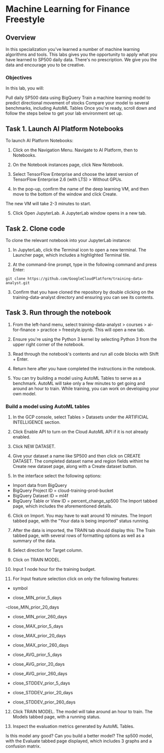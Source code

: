 # Machine Learning for Finance Freestyle

## Overview
In this specialization you've learned a number of machine learning algorithms and tools. This labs gives you the opportunity to apply what you have learned to SP500 daily data. There's no prescription. We give you the data and encourage you to be creative.

### Objectives
In this lab, you will:

Pull daily SP500 data using BigQuery
Train a machine learning model to predict directional movement of stocks
Compare your model to several benchmarks, including AutoML Tables
Once you're ready, scroll down and follow the steps below to get your lab environment set up.

## Task 1. Launch AI Platform Notebooks
To launch AI Platform Notebooks:

1. Click on the Navigation Menu. Navigate to AI Platform, then to Notebooks.

2. On the Notebook instances page, click New Notebook.

3. Select TensorFlow Enterprise and choose the latest version of TensorFlow Enterprise 2.6 (with LTS) > Without GPUs.

4. In the pop-up, confirm the name of the deep learning VM, and then move to the bottom of the window and click Create.

The new VM will take 2-3 minutes to start.

5. Click Open JupyterLab. A JupyterLab window opens in a new tab.

## Task 2. Clone code
To clone the relevant notebook into your JupyterLab instance:

1. In JupyterLab, click the Terminal icon to open a new terminal.
The Launcher page, which includes a highlighted Terminal tile.

2. At the command-line prompt, type in the following command and press Enter:
```
git clone https://github.com/GoogleCloudPlatform/training-data-analyst.git
```
3. Confirm that you have cloned the repository by double clicking on the training-data-analyst directory and ensuring you can see its contents.

## Task 3. Run through the notebook
1. From the left-hand menu, select training-data-analyst > courses > ai-for-finance > practice > freestyle.ipynb. This will open a new tab.

2. Ensure you're using the Python 3 kernel by selecting Python 3 from the upper right corner of the notebook.

3. Read through the notebook's contents and run all code blocks with Shift + Enter.

4. Return here after you have completed the instructions in the notebook.

5. You can try building a model using AutoML Tables to serve as a benchmark. AutoML will take only a few minutes to get going and around an hour to train. While training, you can work on developing your own model.

### Build a model using AutoML tables
1. In the GCP console, select Tables > Datasets under the ARTIFICIAL INTELLIGENCE section.

2. Click Enable API to turn on the Cloud AutoML API if it is not already enabled.

3. Click NEW DATASET. 

4. Give your dataset a name like SP500 and then click on CREATE DATASET. The completed dataset name and region fields withint he Create new dataset page, along with a Create dataset button.

5. In the interface select the following options:

- Import data from BigQuery
- BigQuery Project ID = cloud-training-prod-bucket
- BigQuery Dataset ID = ml4f
- BigQuery Table or View ID = percent_change_sp500 The Import tabbed page, which includes the aforementioned details.
6. Click on Import. You may have to wait around 10 minutes. The Import tabbed page, with the "Your data is being imported" status running.

7. After the data is imported, the TRAIN tab should display this: The Train tabbed page, with several rows of formatting options as well as a summary of the data.

8. Select direction for Target column.

9. Click on TRAIN MODEL.

10. Input 1 node hour for the training budget.

11. For Input feature selection click on only the following features:

- symbol

- close_MIN_prior_5_days

-close_MIN_prior_20_days

- close_MIN_prior_260_days

- close_MAX_prior_5_days

- close_MAX_prior_20_days

- close_MAX_prior_260_days

- close_AVG_prior_5_days

- close_AVG_prior_20_days

- close_AVG_prior_260_days

- close_STDDEV_prior_5_days

- close_STDDEV_prior_20_days

- close_STDDEV_prior_260_days

12. Click TRAIN MODEL. The model will take around an hour to train. The Models tabbed page, with a running status.

13. Inspect the evaluation metrics generated by AutoML Tables.

Is this model any good? Can you build a better model? The sp500 model, with the Evaluate tabbed page displayed, which includes 3 graphs and a confusion matrix.

